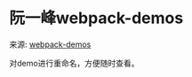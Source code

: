 # 阮一峰webpack-demos

来源: [webpack-demos](https://github.com/ruanyf/webpack-demos)

对demo进行重命名，方便随时查看。